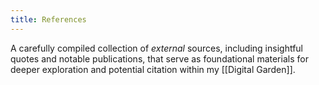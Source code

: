 ```yaml
---
title: References
---
```

A carefully compiled collection of _external_ sources, including insightful quotes and notable publications, that serve as foundational materials for deeper exploration and potential citation within my [[Digital Garden]].
